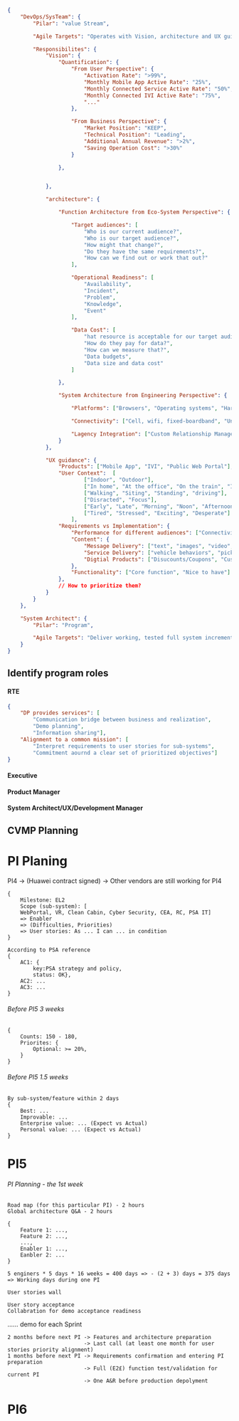 ```json
{
	"DevOps/SysTeam": {
		"Pilar": "value Stream",

		"Agile Targets": "Operates with Vision, architecture and UX guidance.",

		"Responsibilites": {
			"Vision": {
				"Quantification": {
					"From User Perspective": {
						"Activation Rate": ">99%",
						"Monthly Mobile App Active Rate": "25%",
						"Monthly Connected Service Active Rate": "50%",
						"Monthly Connected IVI Active Rate": "75%",
						"..."
					},

					"From Business Perspective": {
						"Market Position": "KEEP",
						"Technical Position": "Leading",
						"Additional Annual Revenue": ">2%",
						"Saving Operation Cost": ">30%"
					}

				},


			},

			"architecture": {

				"Function Architecture from Eco-System Perspective": {

					"Target audiences": [
						"Who is our current audience?", 
						"Who is our target audience?",
						"How might that change?",
						"Do they have the same requirements?",
						"How can we find out or work that out?"
					],

					"Operational Readiness": [
						"Availability",
						"Incident",
						"Problem",
						"Knowledge",
						"Event"
					],

					"Data Cost": [
						"hat resource is acceptable for our target audience?",
						"How do they pay for data?",
						"How can we measure that?",
						"Data budgets",
						"Data size and data cost"
					]

				},

				"System Architecture from Engineering Perspective": {

					"Platforms": ["Browsers", "Operating systems", "Hardwares", "How to find out"],

					"Connectivity": ["Cell, wifi, fixed-boardband", "Unreliable, low-bandwidth, capped...", "Offline - onboard?"],

					"Lagency Integration": ["Custom Relationship Management", "Sales", "Manufacturing"]
				}
			},

			"UX guidance": {
				"Products": ["Mobile App", "IVI", "Public Web Portal"],
				"User Context":  [
						["Indoor", "Outdoor"],
						["In home", "At the office", "On the train", "In the car"],
						["Walking", "Siting", "Standing", "driving"],
						["Disracted", "Focus"],
						["Early", "Late", "Morning", "Noon", "Afternoon", "Evening", "Midnight"],
						["Tired", "Stressed", "Exciting", "Desperate"]
					],
				"Requirements vs Implementation": {
					"Performance for different audiences": ["Connectivity and data constraint", "Performance cost"], 
					"Content": {
						"Message Delivery": ["text", "images", "video", "audio", "popup"],
						"Service Delivery": ["vehicle behaviors", "picking up", "help-driving", "education", "spa/massage"],
						"Digtial Products": ["Disucounts/Coupons", "Customized car decoration", "OTA functions"]
					},
					"Functionality": ["Core function", "Nice to have"]
				},
				// How to prioritize them?
			}
		}
	},

	"System Architect": {
		"Pilar": "Program",

		"Agile Targets": "Deliver working, tested full system increments every two weeks."
	}
}

```














## Identify program roles

#### RTE
```json
{
	"DP provides services": [
		"Communication bridge between business and realization", 
		"Demo planning", 
		"Information sharing"],
	"Alignment to a common mission": [
		"Interpret requirements to user stories for sub-systems", 
		"Commitment aournd a clear set of prioritized objectives"]
}

````

#### Executive

#### Product Manager

#### System Architect/UX/Development Manager

## CVMP Planning
PI Planing
======================================================================================================================================
PI4 -> (Huawei contract signed)
    -> Other vendors are still working for PI4

```Input     
{
	Milestone: EL2
	Scope (sub-system): [
	WebPortal, VR, Clean Cabin, Cyber Security, CEA, RC, PSA IT] 
	=> Enabler 
	=> (Difficulties, Priorities)
	=> User stories: As ... I can ... in condition
}
```

```Audit_User_Stories
According to PSA reference
{
	AC1: {
		key:PSA strategy and policy, 
		status: OK},
	AC2: ...                     
	AC3: ...
}
```


###### Before PI5 3 weeks
```Split_use_stories
{
	Counts: 150 - 180,
	Priorites: {
		Optional: >= 20%,
	}
}
```

###### Before PI5 1.5 weeks
```Acceptance_and_Review
By sub-system/feature within 2 days
{
	Best: ...
	Improvable: ...
	Enterprise value: ... (Expect vs Actual)
	Personal value: ... (Expect vs Actual)
}
```

PI5 
======================================================================================================================================

###### PI Planning - the 1st week

```Kick_off
Road map (for this particular PI) - 2 hours
Global architecture Q&A - 2 hours
```

```Release_next_user_stories
{
	Feature 1: ..., 
	Feature 2: ...,
	...,
	Enabler 1: ...,
	Eanbler 2: ...
}
```

```5 enginers * 5 days * 16 weeks = 400 days => - (2 + 3) days = 375 days => Working days during one PI```
```PI_planning_setting the 3rd day
User stories wall
```

```demo the 4th week <- started the 1st Sprint since the 2nd week 
User story acceptance 
Collabration for demo acceptance readiness
```

...... demo for each Sprint

```Preparation_for_next_PI
2 months before next PI -> Features and architecture preparation
                        -> Last call (at least one month for user stories priority alignment)
1 months before next PI -> Requirements confirmation and entering PI preparation
                        -> Full (E2£) function test/validation for current PI
                        -> One A&R before production depolyment
```
PI6
======================================================================================================================================